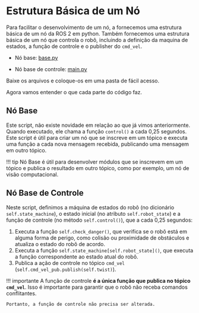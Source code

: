 # Estrutura Básica de um Nó

Para facilitar o desenvolvimento de um nó, a fornecemos uma estrutura básica de um nó da ROS 2 em python. Também fornecemos uma estrutura básica de um nó que controla o robô, incluindo a definição da maquina de estados, a função de controle e o publisher do `cmd_vel`.

* Nó base: [base.py](../util/base.py)

* Nó base de controle: [main.py](../util/base_control.py)

Baixe os arquivos e coloque-os em uma pasta de fácil acesso. 

Agora vamos entender o que cada parte do código faz.

## Nó Base

Este script, não existe novidade em relação ao que já vimos anteriormente. Quando executado, ele chama a função `control()` a cada 0,25 segundos. Este script é útil para criar um nó que se inscreve em um tópico e executa uma função a cada nova mensagem recebida, publicando uma mensagem em outro tópico.

!!! tip
    Nó Base é útil para desenvolver módulos que se inscrevem em um tópico e publica o resultado em outro tópico, como por exemplo, um nó de visão computacional.

## Nó Base de Controle

Neste script, definimos a máquina de estados do robô (no dicionário `self.state_machine`), o estado inicial (no atributo `self.robot_state`) e a função de controle (no método `self.control()`), que a cada 0,25 segundos:

1. Executa a função `self.check_danger()`, que verifica se o robô está em alguma forma de perigo, como colisão ou proximidade de obstáculos e atualiza o estado do robô de acordo.
2. Executa a função `self.state_machine[self.robot_state]()`, que executa a função correspondente ao estado atual do robô.
3. Publica a ação de controle no tópico `cmd_vel` (`self.cmd_vel_pub.publish(self.twist)`).

!!! importante
    A função de controle **é a única função que publica no tópico `cmd_vel`**. Isso é importante para garantir que o robô não receba comandos conflitantes.
    
    Portanto, a função de controle não precisa ser alterada.